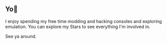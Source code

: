 ## Yo👋

I enjoy spending my free time modding and hacking consoles and exploring emulation. You can explore my Stars to see everything I'm involved in.

See ya around.
